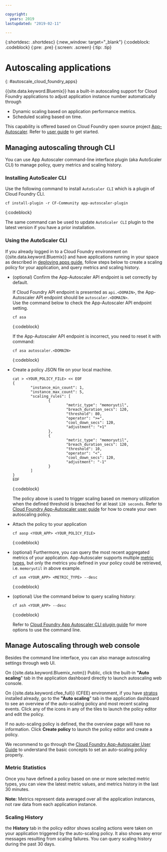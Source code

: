 ```yaml
---

copyright:
  years: 2019
lastupdated: "2019-02-11"

---
```


{:shortdesc: .shortdesc}
{:new_window: target="_blank"}
{:codeblock: .codeblock}
{:pre: .pre}
{:screen: .screen}
{:tip: .tip}

# Autoscaling applications
{: #autoscale_cloud_foundry_apps}

{{site.data.keyword.Bluemix}} has a built-in autoscaling support for Cloud Foundry applications to adjust application instance number automatically through 
  * Dynamic scaling based on application performance metrics.
  * Scheduled scaling based on time.

This capability is offered based on Cloud Foundry open source project [App-Autoscaler][autoscaler_project]. Refer to [user guide][autoscaler_user_guide] to get started. 

## Managing autoscaling through CLI

You can use  App Autoscaler command-line interface plugin (aka AutoScaler CLI) to manage policy, query metrics and scaling history. 

### Installing AutoScaler CLI
Use the following command to install `AutoScaler CLI` which is a plugin of Cloud Foundry CLI.  

``` 
cf install-plugin -r CF-Community app-autoscaler-plugin
```
{:codeblock} 

The same command can be used to update `AutoScaler CLI` plugin to the latest version if you have a prior installation. 

### Using the AutoScaler CLI

If you already logged in to a Cloud Foundry environment on {{site.data.keyword.Bluemix}} and have applications running in your space as described in [deploying apps guide][deploy_app], follow steps below to create a scaling policy for your application, and query metrics and scaling history. 

*  (optional) Confirm the App-Autoscaler API endpoint is set correctly by default.  

    If Cloud Foundry API endpoint is presented as `api.<DOMAIN>`, the App-Autoscaler API endpoint should be `autoscaler.<DOMAIN>`.  
    Use the command below to check the App-Autoscaler API endpoint setting.

    ```
    cf asa
    ```
    {:codeblock} 

    If the App-Autoscaler API endpoint is incorrect, you need to reset it with command:

    ```
    cf asa autoscaler.<DOMAIN>
    ```
    {:codeblock} 


*  Create a policy JSON file on your local machine. 

    ```
    cat > <YOUR_POLICY_FILE> << EOF
    {
            "instance_min_count": 1,
            "instance_max_count": 5,
            "scaling_rules": [
                    {
                            "metric_type": "memoryutil",
                            "breach_duration_secs": 120,
                            "threshold": 80,
                            "operator": ">=",
                            "cool_down_secs": 120,
                            "adjustment": "+1"
                    },
                    {
                            "metric_type": "memoryutil",
                            "breach_duration_secs": 120,
                            "threshold": 10,
                            "operator": "<",
                            "cool_down_secs": 120,
                            "adjustment": "-1"
                    }
            ]
    }
    EOF
    ```
    {:codeblock} 

    The policy above is used to trigger  scaling based on memory utilization  when the defined threshold is breached for at least `120 seconds`.  Refer to [Cloud Foundry App-Autoscaler user guide][autoscaler_user_guide] for how to create your own autoscaling policy.

*  Attach the policy to your application

    ```
    cf aasp <YOUR_APP> <YOUR_POLICY_FILE>
    ```
    {:codeblock} 

*  (optional) Furthermore, you can query the most recent aggregated metrics of your application. App-Autoscaler supports multiple [metric types][metric_type], but only the metrics you defined in your policy could be retrieved, i.e. `memoryutil` in above example.  

    ```
    cf asm <YOUR_APP> <METRIC_TYPE> --desc
    ```
    {:codeblock} 

*  (optional) Use the command below to query scaling history:

    ```
    cf ash <YOUR_APP> --desc
    ```
    {:codeblock} 

    Refer to [Cloud Foundry App Autoscaler CLI plugin guide][autoscaler_cli] for more options to use the command line. 


## Manage Autoscaling through web console 

Besides the command line interface, you can also manage autoscaling settings through web UI. 

On {{site.data.keyword.Bluemix_notm}} Public, click the built-in **"Auto scaling**" tab in the application dashboard directly to launch autoscaling web console.  

On {{site.data.keyword.cfee_full}} (CFEE) environment, if you have [stratos][stratos] installed already, go to the **"Auto scaling**" tab in the application dashboard to see an overview of the auto-scaling policy and  most recent scaling events.  Click any of the icons in any of the tiles to launch the policy editor and edit the policy.

If no auto-scaling policy is defined, the the overview page will have no information.  Click **Create policy** to launch the policy editor and create a policy.

We recommend to go through the [Cloud Foundry App-Autoscaler User Guide][autoscaler_user_guide] to understand the basic concepts to set an auto-scaling policy properly. 

### Metric Statistics

Once you have defined a policy based on one or more selected metric types, you can view the latest metric values, and  metrics history in the last 30 minutes. 

**Note:** Metrics represent data averaged over all the application instances, not raw data from each application instance.
    
### Scaling History

the **History** tab in the policy editor shows scaling actions were taken on your application triggered by the auto-scaling policy. It also shows any error messages resulting from scaling failures. You can query scaling history during the past 30 days. 


[autoscaler_project]: https://github.com/cloudfoundry-incubator/app-autoscaler
[autoscaler_user_guide]: https://github.com/cloudfoundry-incubator/app-autoscaler/blob/master/docs/Readme.md
[autoscaler_cli]: https://github.com/cloudfoundry-incubator/app-autoscaler-cli-plugin#cloud-foundry-cli-autoscaler-plug-in-
[metric_type]:https://github.com/cloudfoundry-incubator/app-autoscaler/blob/master/docs/Readme.md#metric-types
[deploy_app]:https://cloud.ibm.com/docs/cloud-foundry/deploy-apps.html#dep_apps
[stratos]: https://cloud.ibm.com/docs/cloud-foundry/getting-started.html#install-stratos
